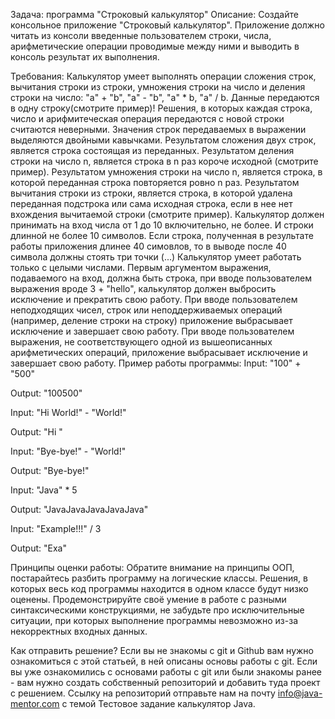 Задача: программа "Строковый калькулятор"
Описание:
Создайте консольное приложение "Строковый калькулятор". Приложение должно читать из консоли введенные пользователем строки, числа, арифметические операции проводимые между ними и выводить в консоль результат их выполнения.

Требования:
Калькулятор умеет выполнять операции сложения строк, вычитания строки из строки, умножения строки на число и деления строки на число: "a" + "b", "a" - "b", "a" * b, "a" / b. Данные передаются в одну строку(смотрите пример)! Решения, в которых каждая строка, число и арифмитеческая операция передаются с новой строки считаются неверными.
Значения строк передаваемых в выражении выделяются двойными кавычками.
Результатом сложения двух строк, является строка состоящая из переданных.
Результатом деления строки на число n, является строка в n раз короче исходной (смотрите пример).
Результатом умножения строки на число n, является строка, в которой переданная строка повторяется ровно n раз.
Результатом вычитания строки из строки, является строка, в которой удалена переданная подстрока или сама исходная строка, если в нее нет вхождения вычитаемой строки (смотрите пример).
Калькулятор должен принимать на вход числа от 1 до 10 включительно, не более. И строки длинной не более 10 символов. Если строка, полученная в результате работы приложения длинее 40 симовлов, то в выводе после 40 символа должны стоять три точки (...)
Калькулятор умеет работать только с целыми числами.
Первым аргументом выражения, подаваемого на вход, должна быть строка, при вводе пользователем выражения вроде 3 + "hello", калькулятор должен выбросить исключение и прекратить свою работу.
При вводе пользователем неподходящих чисел, строк или неподдерживаемых операций (например, деление строки на строку) приложение выбрасывает исключение и завершает свою работу.
При вводе пользователем выражения, не соответствующего одной из вышеописанных арифметических операций, приложение выбрасывает исключение и завершает свою работу.
Пример работы программы:
Input:
"100" + "500"

Output:
"100500"

Input:
"Hi World!" - "World!"

Output:
"Hi "

Input:
"Bye-bye!" - "World!"

Output:
"Bye-bye!"

Input:
"Java" * 5

Output:
"JavaJavaJavaJavaJava"

Input:
"Example!!!" / 3

Output:
"Exa"

Принципы оценки работы:
Обратите внимание на принципы ООП, постарайтесь разбить программу на логические классы. Решения, в которых весь код программы находится в одном классе будут низко оценены. Продемонстрируйте своё умение в работе с разными синтаксическими конструкциями, не забудьте про исключительные ситуации, при которых выполнение программы невозможно из-за некорректных входных данных.

Как отправить решение?
Если вы не знакомы с git и Github вам нужно ознакомиться с этой статьей, в ней описаны основы работы с git.
Если вы уже ознакомились с основами работы с git или были знакомы ранее - вам нужно создать собственный репозиторий и добавить туда проект с решением.
Ссылку на репозиторий отправьте нам на почту info@java-mentor.com с темой Тестовое задание калькулятор Java.

